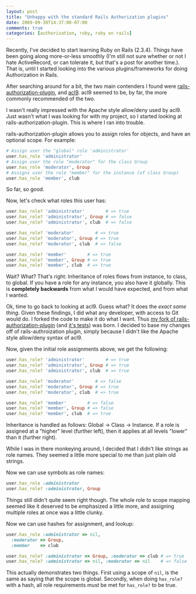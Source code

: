 ```yaml
--- 
layout: post
title: "Unhappy with the standard Rails Authorization plugins"
date: 2009-09-30T14:37:00-07:00
comments: true
categories: [authorization, ruby, ruby on rails]
---
```


Recently, I've decided to start learning Ruby on Rails (2.3.4).  Things have
been going along more-or-less smoothly (I'm still not sure whether or not I
hate ActiveRecord, or can tolerate it, but that's a post for another time.).
That is, until I started looking into the various plugins/frameworks for doing
Authorization in Rails.

After searching around for a bit, the two main contenders I found were
[rails-authorization-plugin][rails-authorization-plugin], and
[acl9][acl9]. acl9 seemed to be, by far, the more commonly recommended
of the two.

I wasn't really impressed with the Apache style allow/deny used by acl9.  Just
wasn't what I was looking for with my project, so I started looking at
rails-authorization-plugin.  This is where I ran into trouble.

rails-authorization-plugin allows you to assign roles for objects, and
have an optional scope.
For example:

``` ruby Assign permissions
# Assign user the "global" role 'administrator'
user.has_role 'administrator'
# Assign user the role "moderator" for the class Group
user.has_role 'moderator', Group
# Assigns user the role "member" for the instance (of class Group)
user.has_role 'member', club
```

So far, so good.

Now, let's check what roles this user has:

``` ruby Check the permissions
user.has_role? 'administrator'        # => true
user.has_role? 'administrator', Group # => false
user.has_role? 'administrator', club  # => false

user.has_role? 'moderator'        # => true
user.has_role? 'moderator', Group # => true
user.has_role? 'moderator', club  # => false

user.has_role? 'member'        # => true
user.has_role? 'member', Group # => true
user.has_role? 'member', club  # => true
```

Wait?  What?  That's right: Inheritance of roles flows from instance, to class,
to global.  If you have a role for any instance, you also have it globally.
This is <strong>completely backwards</strong> from what I would have expected,
and from what I wanted.

Ok, time to go back to looking at acl9.  Guess what?  It does the
*exact same thing*.  Given these findings, I did what
any developer, with access to Git would do.  I forked the code to make
it do what I want.  Thus
[my fork of rails-authorization-plugin][rap-fork] (and
[it's tests][rap-tests-fork]) was born.  I decided to base my changes
off of rails-authroization plugin, simply because I didn't like the
Apache style allow/deny syntax of acl9.

Now, given the initial role assignments above, we get the following:

``` ruby Check the permissions again
user.has_role? 'administrator'        # => true
user.has_role? 'administrator', Group # => true
user.has_role? 'administrator', club  # => true

user.has_role? 'moderator'        # => false
user.has_role? 'moderator', Group # => true
user.has_role? 'moderator', club  # => true

user.has_role? 'member'        # => false
user.has_role? 'member', Group # => false
user.has_role? 'member', club  # => true
```

Inheritance is handled as follows: Global -> Class -> Instance.  If a role is
assigned at a "higher" level (further left), then it applies at all levels
"lower" than it (further right).

While I was in there monkeying around, I decided that I didn't like strings as
role names.  They seemed a little more special to me than just plain old
strings.

Now we can use symbols as role names:

``` ruby Symbol role names
user.has_role :administrator
user.has_role? :administrator, Group
```

Things still didn't quite seem right though.  The whole role to scope mapping
seemed like it deserved to be emphasized a little more, and assigning multiple
roles at once was a little clunky.

Now we can use hashes for assignment, and lookup:

``` ruby Multiple role assignment and checking
user.has_role :administrator => nil,
  :moderator => Group,
  :member    => club

user.has_role? :administrator => Group, :moderator => club # => true
user.has_role? :administrator => nil, :moderator => nil    # => false
```

This actually demonstrates two things.  First using a scope of
`nil`, is the same as saying that the scope is global.  Secondly,
when doing `has_role?` with a hash, all role requirements must be
met for `has_role?` to be true.

[acl9]: https://github.com/be9/acl9 "acl9"
[rails-authorization-plugin]: https://github.com/DocSavage/rails-authorization-plugin "rails-authorization-plugin"
[rap-fork]: https://github.com/jhelwig/rails-authorization-plugin "My fork of rails-authorization-plugin"
[rap-tests-fork]: https://github.com/jhelwig/rails-authorization-plugin-test "My fork of rails-authorization-plugin's tests"
